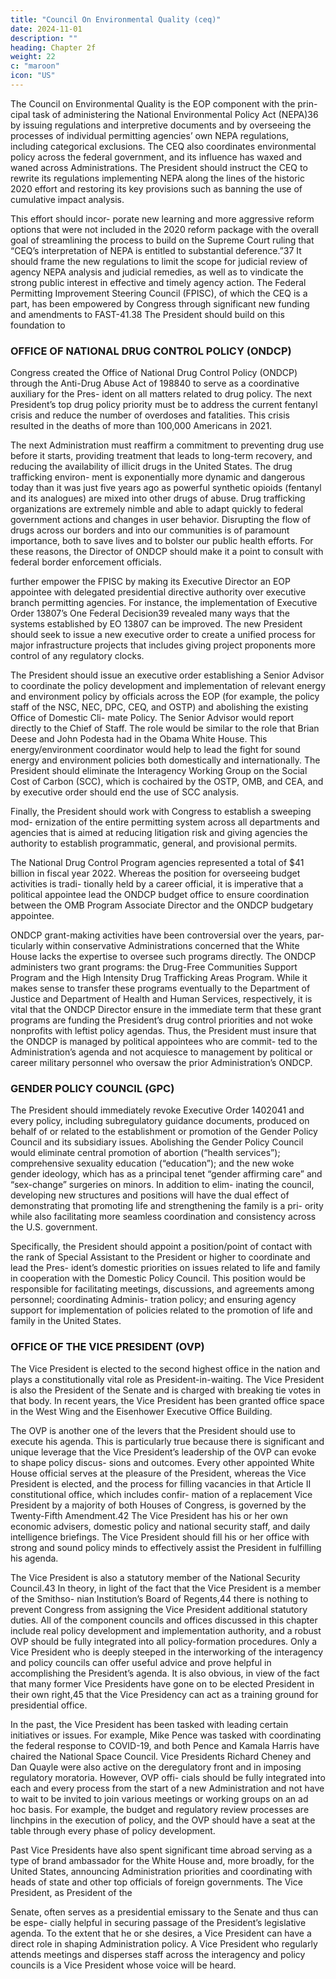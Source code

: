```yaml
---
title: "Council On Environmental Quality (ceq)"
date: 2024-11-01
description: ""
heading: Chapter 2f
weight: 22
c: "maroon"
icon: "US"
---
```



The Council on Environmental Quality is the EOP component with the prin-
cipal task of administering the National Environmental Policy Act (NEPA)36 by
issuing regulations and interpretive documents and by overseeing the processes
of individual permitting agencies’ own NEPA regulations, including categorical
exclusions. The CEQ also coordinates environmental policy across the federal
government, and its influence has waxed and waned across Administrations.
The President should instruct the CEQ to rewrite its regulations implementing
NEPA along the lines of the historic 2020 effort and restoring its key provisions
such as banning the use of cumulative impact analysis.

This effort should incor-
porate new learning and more aggressive reform options that were not included
in the 2020 reform package with the overall goal of streamlining the process to
build on the Supreme Court ruling that “CEQ’s interpretation of NEPA is entitled
to substantial deference.”37 It should frame the new regulations to limit the scope
for judicial review of agency NEPA analysis and judicial remedies, as well as to
vindicate the strong public interest in effective and timely agency action.
The Federal Permitting Improvement Steering Council (FPISC), of which the
CEQ is a part, has been empowered by Congress through significant new funding
and amendments to FAST-41.38 The President should build on this foundation to


### OFFICE OF NATIONAL DRUG CONTROL POLICY (ONDCP)

Congress created the Office of National Drug Control Policy (ONDCP) through
the Anti-Drug Abuse Act of 198840 to serve as a coordinative auxiliary for the Pres-
ident on all matters related to drug policy. The next President’s top drug policy
priority must be to address the current fentanyl crisis and reduce the number of
overdoses and fatalities. This crisis resulted in the deaths of more than 100,000
Americans in 2021.

The next Administration must reaffirm a commitment to preventing drug use
before it starts, providing treatment that leads to long-term recovery, and reducing
the availability of illicit drugs in the United States. The drug trafficking environ-
ment is exponentially more dynamic and dangerous today than it was just five
years ago as powerful synthetic opioids (fentanyl and its analogues) are mixed
into other drugs of abuse. Drug trafficking organizations are extremely nimble and
able to adapt quickly to federal government actions and changes in user behavior.
Disrupting the flow of drugs across our borders and into our communities is of
paramount importance, both to save lives and to bolster our public health efforts.
For these reasons, the Director of ONDCP should make it a point to consult with
federal border enforcement officials.

further empower the FPISC by making its Executive Director an EOP appointee
with delegated presidential directive authority over executive branch permitting
agencies. For instance, the implementation of Executive Order 13807’s One Federal
Decision39 revealed many ways that the systems established by EO 13807 can be
improved. The new President should seek to issue a new executive order to create
a unified process for major infrastructure projects that includes giving project
proponents more control of any regulatory clocks.

The President should issue an executive order establishing a Senior Advisor to
coordinate the policy development and implementation of relevant energy and
environment policy by officials across the EOP (for example, the policy staff of the
NSC, NEC, DPC, CEQ, and OSTP) and abolishing the existing Office of Domestic Cli-
mate Policy. The Senior Advisor would report directly to the Chief of Staff. The role
would be similar to the role that Brian Deese and John Podesta had in the Obama
White House. This energy/environment coordinator would help to lead the fight
for sound energy and environment policies both domestically and internationally.
The President should eliminate the Interagency Working Group on the Social
Cost of Carbon (SCC), which is cochaired by the OSTP, OMB, and CEA, and by
executive order should end the use of SCC analysis.

Finally, the President should work with Congress to establish a sweeping mod-
ernization of the entire permitting system across all departments and agencies that
is aimed at reducing litigation risk and giving agencies the authority to establish
programmatic, general, and provisional permits.

The National Drug Control Program agencies represented a total of $41 billion
in fiscal year 2022. Whereas the position for overseeing budget activities is tradi-
tionally held by a career official, it is imperative that a political appointee lead the
ONDCP budget office to ensure coordination between the OMB Program Associate
Director and the ONDCP budgetary appointee.

ONDCP grant-making activities have been controversial over the years, par-
ticularly within conservative Administrations concerned that the White House
lacks the expertise to oversee such programs directly. The ONDCP administers
two grant programs: the Drug-Free Communities Support Program and the High
Intensity Drug Trafficking Areas Program. While it makes sense to transfer these
programs eventually to the Department of Justice and Department of Health and
Human Services, respectively, it is vital that the ONDCP Director ensure in the
immediate term that these grant programs are funding the President’s drug control
priorities and not woke nonprofits with leftist policy agendas. Thus, the President
must insure that the ONDCP is managed by political appointees who are commit-
ted to the Administration’s agenda and not acquiesce to management by political
or career military personnel who oversaw the prior Administration’s ONDCP.


### GENDER POLICY COUNCIL (GPC)

The President should immediately revoke Executive Order 1402041 and every
policy, including subregulatory guidance documents, produced on behalf of or
related to the establishment or promotion of the Gender Policy Council and its
subsidiary issues. Abolishing the Gender Policy Council would eliminate central
promotion of abortion (“health services”); comprehensive sexuality education
(“education”); and the new woke gender ideology, which has as a principal tenet
“gender affirming care” and “sex-change” surgeries on minors. In addition to elim-
inating the council, developing new structures and positions will have the dual
effect of demonstrating that promoting life and strengthening the family is a pri-
ority while also facilitating more seamless coordination and consistency across
the U.S. government.

Specifically, the President should appoint a position/point of contact with the
rank of Special Assistant to the President or higher to coordinate and lead the Pres-
ident’s domestic priorities on issues related to life and family in cooperation with
the Domestic Policy Council. This position would be responsible for facilitating
meetings, discussions, and agreements among personnel; coordinating Adminis-
tration policy; and ensuring agency support for implementation of policies related
to the promotion of life and family in the United States.


### OFFICE OF THE VICE PRESIDENT (OVP)

The Vice President is elected to the second highest office in the nation and plays
a constitutionally vital role as President-in-waiting. The Vice President is also the President of the Senate and is charged with breaking tie votes in that body. In recent years, the Vice President has been granted office space in the West Wing
and the Eisenhower Executive Office Building.

The OVP is another one of the levers that the President should use to execute his
agenda. This is particularly true because there is significant and unique leverage
that the Vice President’s leadership of the OVP can evoke to shape policy discus-
sions and outcomes. Every other appointed White House official serves at the
pleasure of the President, whereas the Vice President is elected, and the process
for filling vacancies in that Article II constitutional office, which includes confir-
mation of a replacement Vice President by a majority of both Houses of Congress,
is governed by the Twenty-Fifth Amendment.42
The Vice President has his or her own economic advisers, domestic policy and
national security staff, and daily intelligence briefings. The Vice President should
fill his or her office with strong and sound policy minds to effectively assist the
President in fulfilling his agenda.

The Vice President is also a statutory member of the National Security Council.43
In theory, in light of the fact that the Vice President is a member of the Smithso-
nian Institution’s Board of Regents,44 there is nothing to prevent Congress from
assigning the Vice President additional statutory duties.
All of the component councils and offices discussed in this chapter include real
policy development and implementation authority, and a robust OVP should be
fully integrated into all policy-formation procedures. Only a Vice President who
is deeply steeped in the interworking of the interagency and policy councils can
offer useful advice and prove helpful in accomplishing the President’s agenda. It
is also obvious, in view of the fact that many former Vice Presidents have gone on
to be elected President in their own right,45 that the Vice Presidency can act as a
training ground for presidential office.

In the past, the Vice President has been tasked with leading certain initiatives or
issues. For example, Mike Pence was tasked with coordinating the federal response
to COVID-19, and both Pence and Kamala Harris have chaired the National Space
Council. Vice Presidents Richard Cheney and Dan Quayle were also active on the
deregulatory front and in imposing regulatory moratoria. However, OVP offi-
cials should be fully integrated into each and every process from the start of a
new Administration and not have to wait to be invited to join various meetings or
working groups on an ad hoc basis. For example, the budget and regulatory review
processes are linchpins in the execution of policy, and the OVP should have a seat
at the table through every phase of policy development.

Past Vice Presidents have also spent significant time abroad serving as a type of
brand ambassador for the White House and, more broadly, for the United States,
announcing Administration priorities and coordinating with heads of state and
other top officials of foreign governments. The Vice President, as President of the

Senate, often serves as a presidential emissary to the Senate and thus can be espe-
cially helpful in securing passage of the President’s legislative agenda.
To the extent that he or she desires, a Vice President can have a direct role in
shaping Administration policy. A Vice President who regularly attends meetings
and disperses staff across the interagency and policy councils is a Vice President
whose voice will be heard.